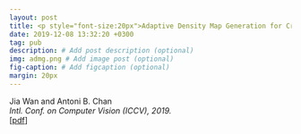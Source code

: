 ```yaml
---
layout: post
title: <p style="font-size:20px">Adaptive Density Map Generation for Crowd Counting</p>
date: 2019-12-08 13:32:20 +0300
tag: pub
description: # Add post description (optional)
img: admg.png # Add image post (optional)
fig-caption: # Add figcaption (optional)
margin: 20px
---
```


Jia Wan and Antoni B. Chan  
<i>Intl. Conf. on Computer Vision (ICCV), 2019.</i>  
[[pdf](http://visal.cs.cityu.edu.hk/static/pubs/conf/iccv19-dmapgen.pdf)]
